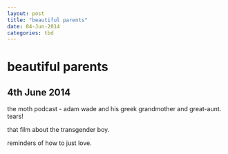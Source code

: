 ```yaml
---
layout: post
title: "beautiful parents"
date: 04-Jun-2014
categories: tbd
---
```


# beautiful parents

## 4th June 2014

the moth podcast - adam wade and his greek grandmother and great-aunt. tears!

that film about the transgender boy.

reminders of how to just love.
